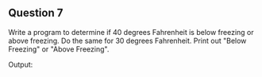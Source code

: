 ## Question 7

Write a program to determine if 40 degrees Fahrenheit is below freezing or above freezing. Do the same for 30 degrees Fahrenheit. Print out "Below Freezing" or "Above Freezing".

Output:
